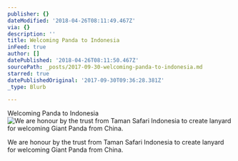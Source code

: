 ```yaml
---
publisher: {}
dateModified: '2018-04-26T08:11:49.467Z'
via: {}
description: ''
title: Welcoming Panda to Indonesia
inFeed: true
author: []
datePublished: '2018-04-26T08:11:50.467Z'
sourcePath: _posts/2017-09-30-welcoming-panda-to-indonesia.md
starred: true
datePublishedOriginal: '2017-09-30T09:36:28.381Z'
_type: Blurb

---
```

Welcoming Panda to Indonesia
![We are honour by the trust from Taman Safari Indonesia to create lanyard for welcoming Giant Panda from China.](https://the-grid-user-content.s3-us-west-2.amazonaws.com/7fcd33a9-2418-4526-ba91-3473162ca82e.jpg)

We are honour by the trust from Taman Safari Indonesia to create lanyard for welcoming Giant Panda from China.